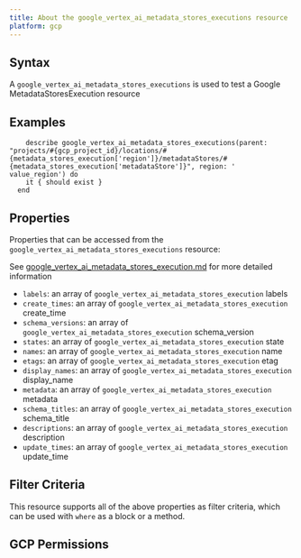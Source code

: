 ```yaml
---
title: About the google_vertex_ai_metadata_stores_executions resource
platform: gcp
---
```


## Syntax
A `google_vertex_ai_metadata_stores_executions` is used to test a Google MetadataStoresExecution resource

## Examples
```
    describe google_vertex_ai_metadata_stores_executions(parent: "projects/#{gcp_project_id}/locations/#{metadata_stores_execution['region']}/metadataStores/#{metadata_stores_execution['metadataStore']}", region: ' value_region') do
    it { should exist }
  end
```

## Properties
Properties that can be accessed from the `google_vertex_ai_metadata_stores_executions` resource:

See [google_vertex_ai_metadata_stores_execution.md](google_vertex_ai_metadata_stores_execution.md) for more detailed information
  * `labels`: an array of `google_vertex_ai_metadata_stores_execution` labels
  * `create_times`: an array of `google_vertex_ai_metadata_stores_execution` create_time
  * `schema_versions`: an array of `google_vertex_ai_metadata_stores_execution` schema_version
  * `states`: an array of `google_vertex_ai_metadata_stores_execution` state
  * `names`: an array of `google_vertex_ai_metadata_stores_execution` name
  * `etags`: an array of `google_vertex_ai_metadata_stores_execution` etag
  * `display_names`: an array of `google_vertex_ai_metadata_stores_execution` display_name
  * `metadata`: an array of `google_vertex_ai_metadata_stores_execution` metadata
  * `schema_titles`: an array of `google_vertex_ai_metadata_stores_execution` schema_title
  * `descriptions`: an array of `google_vertex_ai_metadata_stores_execution` description
  * `update_times`: an array of `google_vertex_ai_metadata_stores_execution` update_time

## Filter Criteria
This resource supports all of the above properties as filter criteria, which can be used
with `where` as a block or a method.

## GCP Permissions
